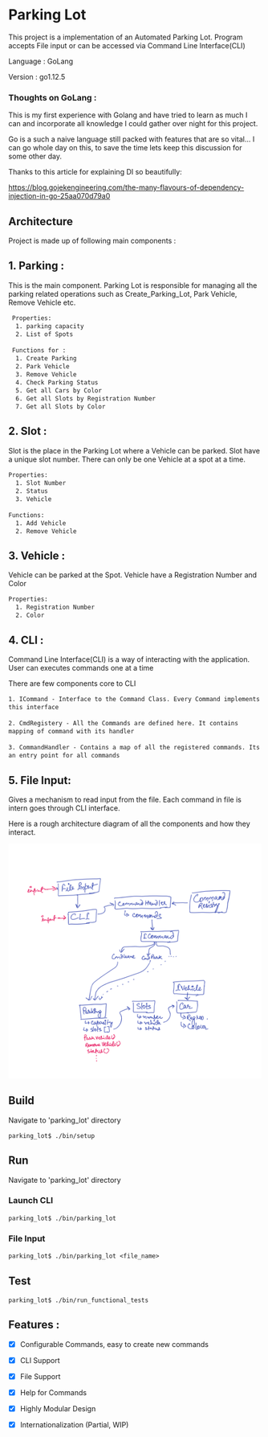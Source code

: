 # Parking Lot

This project is a implementation of an Automated Parking Lot.
Program accepts File input or can be accessed via Command Line Interface(CLI)

Language : GoLang

Version : go1.12.5


### Thoughts on GoLang :
This is my first experience with Golang and have tried to learn as much I can and incorporate all knowledge I could gather over night for this project. 

Go is a such a naive language still packed with features that are so vital...
I can go whole day on this, to save the time lets keep this discussion for some other day.

Thanks to this article for explaining DI so beautifully:

https://blog.gojekengineering.com/the-many-flavours-of-dependency-injection-in-go-25aa070d79a0
  


## Architecture

Project is made up of following main components : 

## 1. Parking : 
 
   This is the main component. Parking Lot is responsible for managing all the parking related operations such as Create_Parking_Lot, Park Vehicle, Remove Vehicle etc.

     Properties:
      1. parking capacity
      2. List of Spots

     Functions for :  
      1. Create Parking
      2. Park Vehicle
      3. Remove Vehicle
      4. Check Parking Status
      5. Get all Cars by Color
      6. Get all Slots by Registration Number
      7. Get all Slots by Color

## 2. Slot : 

  Slot is the place in the Parking Lot where a Vehicle can be parked. Slot have a unique slot number. There can only be one Vehicle at a spot at a time.

    Properties:
      1. Slot Number
      2. Status
      3. Vehicle

    Functions: 
      1. Add Vehicle
      2. Remove Vehicle
    
## 3. Vehicle :

  Vehicle can be parked at the Spot. Vehicle have a Registration Number and Color

    Properties:
      1. Registration Number
      2. Color
   
## 4. CLI :

  Command Line Interface(CLI) is a way of interacting with the application.
  User can executes commands one at a time

  There are few components core to CLI

    1. ICommand - Interface to the Command Class. Every Command implements this interface
   
    2. CmdRegistery - All the Commands are defined here. It contains mapping of command with its handler

    3. CommandHandler - Contains a map of all the registered commands. Its an entry point for all commands

## 5. File Input:

  Gives a mechanism to read input from the file. Each command in file is intern goes through CLI interface.


  Here is a rough architecture diagram of all the components and how they interact.

![Architecture](/architecture.png)


## Build


Navigate to 'parking_lot' directory
``` 
parking_lot$ ./bin/setup
```

## Run

Navigate to 'parking_lot' directory

### Launch CLI
``` 
parking_lot$ ./bin/parking_lot
```

### File Input

``` 
parking_lot$ ./bin/parking_lot <file_name>
```

## Test


``` 
parking_lot$ ./bin/run_functional_tests
```


## Features : 

- [x] Configurable Commands, easy to create new commands
- [x] CLI Support
- [x] File Support
- [x] Help for Commands
- [x] Highly Modular Design
- [x] Internationalization (Partial, WIP)

